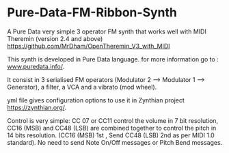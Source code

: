 # Pure-Data-FM-Ribbon-Synth
A Pure Data very simple 3 operator FM synth that works well with MIDI Theremin (version 2.4 and above) https://github.com/MrDham/OpenTheremin_V3_with_MIDI

This synth is developed in Pure Data language. for more information go to : www.puredata.info/.

It consist in 3 serialised FM operators (Modulator 2 --> Modulator 1 --> Generator), a filter, a VCA and a vibrato (mod wheel).

yml file gives configuration options to use it in Zynthian project https://zynthian.org/.

Control is very simple: CC 07 or CC11 control the volume in 7 bit resolution, CC16 (MSB) and CC48 (LSB) are combined together to control the pitch in 14 bits resolution.
(CC16 (MSB) 1st , Send CC48 (LSB) 2nd as per MIDI 1.0 standard). No need to send Note On/Off messages or Pitch Bend messages. 
